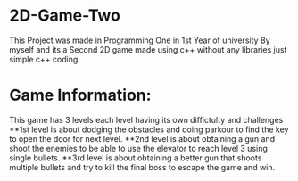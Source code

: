 # 2D-Game-Two
This Project was made in Programming One in 1st Year of university By myself and its a Second 2D game made using c++ without any libraries just simple c++ coding.

# Game Information:
This game has 3 levels each level having its own diffictulty and challenges 
**1st level is about dodging the obstacles and doing parkour to find the key to open the door for next level.
**2nd level is about obtaining a gun and shoot the enemies to be able to use the elevator to reach level 3 using single bullets.
**3rd level is about obtaining a better gun that shoots multiple bullets and try to kill the final boss to escape the game and win.
